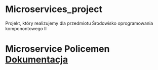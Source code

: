 # Microservices_project
Projekt, który realizujemy dla przedmiotu Środowisko oprogramowania komponontowego II

# Microservice Policemen [Dokumentacja](https://github.com/ZeroGravity2208/Microservices_project/blob/first-microservice-adamczyk/Lukasz/Policemen%20doc.pdf)
